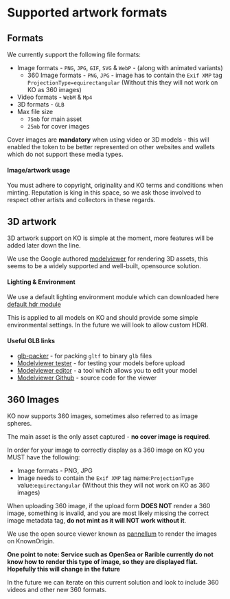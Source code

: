 # Supported artwork formats

## Formats

We currently support the following file formats:

* Image formats - `PNG`, `JPG`, `GIF`, `SVG` & `WebP` - (along with animated variants)
    * 360 Image formats - `PNG`, `JPG` - image has to contain the `Exif XMP` tag `ProjectionType=equirectangular` (Without this they will not work on KO as 360 images)
* Video formats - `WebM` & `Mp4`
* 3D formats - `GLB`
* Max file size
    - `75mb` for main asset
    - `25mb` for cover images

Cover images are **mandatory** when using video or 3D models - this will enabled the token to be better 
represented on other websites and wallets which do not support these media types.

#### Image/artwork usage

You must adhere to copyright, originality and KO terms and conditions when minting. Reputation is king in this space, so
 we ask those involved to respect other artists and collectors in these regards.

## 3D artwork

3D artwork support on KO is simple at the moment, more features will be added later down the line.

We use the Google authored [modelviewer](https://modelviewer.dev/) for rendering 3D assets, this seems to be
 a widely supported and well-built, opensource solution.   
 
#### Lighting & Environment

We use a default lighting environment module which can downloaded here [default hdr module](https://knownorigin.io/3d/environments/lightroom_14b.hdr)

This is applied to all models on KO and should provide some simple environmental settings.
 In the future we will look to allow custom HDRI.

#### Useful GLB links

* [glb-packer](https://glb-packer.glitch.me/) - for packing `gltf` to binary `glb` files
* [Modelviewer tester](https://modelviewer.dev/examples/tester.html) - for testing your models before upload
* [Modelviewer editor](https://modelviewer.dev/editor) - a tool which allows you to edit your model
* [Modelviewer Github](https://github.com/google/model-viewer/) - source code for the viewer

## 360 Images

KO now supports 360 images, sometimes also referred to as image spheres.

The main asset is the only asset captured - **no cover image is required**.

In order for your image to correctly display as a 360 image on KO you MUST have the following:

* Image formats - PNG, JPG
* Image needs to contain the `Exif XMP` tag name:`ProjectionType` value:`equirectangular` (Without this they will not work on KO as 360 images)

When uploading 360 image, if the upload form **DOES NOT** render a 360 image, something is invalid, and you are most likely
missing the correct image metadata tag, **do not mint as it will NOT work without it**.

We use the open source viewer known as [pannellum](https://pannellum.org) to render the images on KnownOrigin. 

**One point to note: 
Service such as OpenSea or Rarible currently do not know how to render this type of image, so they are displayed flat.
Hopefully this will change in the future**

In the future we can iterate on this current solution and look to include 360 videos and other new 360 formats. 
